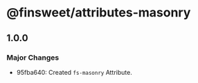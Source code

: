 # @finsweet/attributes-masonry

## 1.0.0

### Major Changes

- 95fba640: Created `fs-masonry` Attribute.
